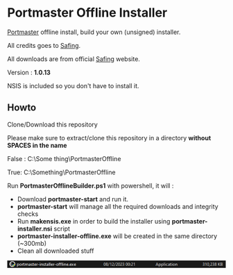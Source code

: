 # Portmaster Offline Installer

[Portmaster](https://github.com/safing/portmaster) offline install, build your own (unsigned) installer.

All credits goes to [Safing](https://safing.io/).

All downloads are from official [Safing](https://safing.io/) website.

Version : **1.0.13**

NSIS is included so you don't have to install it.

## Howto

Clone/Download this repository

Please make sure to extract/clone this repository in a directory **without SPACES in the name**

False : C:\Some thing\PortmasterOffline

True: C:\Something\PortmasterOffline

Run **PortmasterOfflineBuilder.ps1** with powershell, it will :

- Download **portmaster-start** and run it.
- **portmaster-start** will manage all the required downloads and integrity checks
- Run **makensis.exe** in order to build the installer using **portmaster-installer.nsi** script
- **portmaster-installer-offline.exe** will be created in the same directory (~300mb)
- Clean all downloaded stuff

![Logo](screenshot.png)
